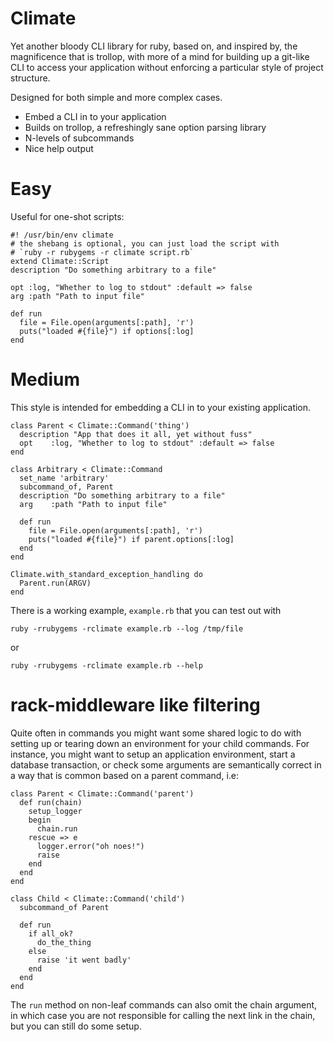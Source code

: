 # Climate

Yet another bloody CLI library for ruby, based on, and inspired by, the
magnificence that is trollop, with more of a mind for building up a git-like
CLI to access your application without enforcing a particular style of project
structure.

Designed for both simple and more complex cases.

 - Embed a CLI in to your application
 - Builds on trollop, a refreshingly sane option parsing library
 - N-levels of subcommands
 - Nice help output

# Easy

Useful for one-shot scripts:

    #! /usr/bin/env climate
    # the shebang is optional, you can just load the script with
    # `ruby -r rubygems -r climate script.rb`
    extend Climate::Script
    description "Do something arbitrary to a file"

    opt :log, "Whether to log to stdout" :default => false
    arg :path "Path to input file"

    def run
      file = File.open(arguments[:path], 'r')
      puts("loaded #{file}") if options[:log]
    end

# Medium

This style is intended for embedding a CLI in to your existing application.

    class Parent < Climate::Command('thing')
      description "App that does it all, yet without fuss"
      opt    :log, "Whether to log to stdout" :default => false
    end

    class Arbitrary < Climate::Command
      set_name 'arbitrary'
      subcommand_of, Parent
      description "Do something arbitrary to a file"
      arg    :path "Path to input file"

      def run
        file = File.open(arguments[:path], 'r')
        puts("loaded #{file}") if parent.options[:log]
      end
    end

    Climate.with_standard_exception_handling do
      Parent.run(ARGV)
    end

There is a working example, `example.rb` that you can test out with

    ruby -rrubygems -rclimate example.rb --log /tmp/file

or

    ruby -rrubygems -rclimate example.rb --help

# rack-middleware like filtering

Quite often in commands you might want some shared logic to do with setting up
or tearing down an environment for your child commands.  For instance, you might
want to setup an application environment, start a database transaction, or check
some arguments are semantically correct in a way that is common based on a parent
command, i.e:

    class Parent < Climate::Command('parent')
      def run(chain)
        setup_logger
        begin
          chain.run
        rescue => e
          logger.error("oh noes!")
          raise
        end
      end
    end

    class Child < Climate::Command('child')
      subcommand_of Parent

      def run
        if all_ok?
          do_the_thing
        else
          raise 'it went badly'
        end
      end
    end

The `run` method on non-leaf commands can also omit the chain argument, in which
case you are not responsible for calling the next link in the chain, but you can
still do some setup.